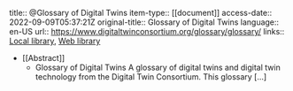 title:: @Glossary of Digital Twins
item-type:: [[document]]
access-date:: 2022-09-09T05:37:21Z
original-title:: Glossary of Digital Twins
language:: en-US
url:: https://www.digitaltwinconsortium.org/glossary/glossary/
links:: [Local library](zotero://select/library/items/LCQ8XT8S), [Web library](https://www.zotero.org/users/6520516/items/LCQ8XT8S)

- [[Abstract]]
	- Glossary of Digital Twins A glossary of digital twins and digital twin technology from the Digital Twin Consortium. This glossary […]